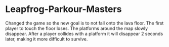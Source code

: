 # Leapfrog-Parkour-Masters
 Changed the game so the new goal is to not fall onto the lava floor.
 The first player to touch the floor loses.
 The platforms around the map slowly disappear. After a player collides with a platform it will disappear 2 seconds later, making it more difficult to survive.
